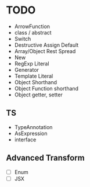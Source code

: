 # TODO

- ArrowFunction
- class / abstract
- Switch
- Destructive Assign Default
- Array/Object Rest Spread
- New
- RegExp Literal
- Generator
- Template Literal
- Object Shorthand
- Object Function shorthand
- Object getter, setter

## TS

- TypeAnnotation
- AsExpression
- interface

## Advanced Transform

- [ ] Enum
- [ ] JSX